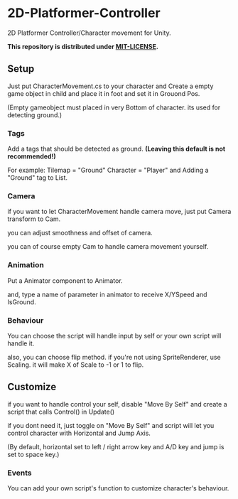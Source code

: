 # 2D-Platformer-Controller

2D Platformer Controller/Character movement for Unity.

**This repository is distributed under [MIT-LICENSE](https://github.com/hayattgd/2D-Platformer-Controller/blob/main/LICENSE).**

## Setup

Just put CharacterMovement.cs to your character and Create a empty game object in child and place it in foot and set it in Grouond Pos.

(Empty gameobject must placed in very Bottom of character. its used for detecting ground.)

### Tags

Add a tags that should be detected as ground. **(Leaving this default is not recommended!)**

For example:
Tilemap = "Ground" Character = "Player"
and Adding a "Ground" tag to List.

### Camera

if you want to let CharacterMovement handle camera move, just put Camera transform to Cam.

you can adjust smoothness and offset of camera.

you can of course empty Cam to handle camera movement yourself.

### Animation

Put a Animator component to Animator.

and, type a name of parameter in animator to receive X/YSpeed and IsGround.

### Behaviour

You can choose the script will handle input by self or your own script will handle it.

also, you can choose flip method. if you're not using SpriteRenderer, use Scaling. it will make X of Scale to -1 or 1 to flip.

## Customize

if you want to handle control your self, disable "Move By Self" and create a script that calls Control() in Update()

if you dont need it, just toggle on "Move By Self" and script will let you control character with Horizontal and Jump Axis.

(By default, horizontal set to left / right arrow key and A/D key and jump is set to space key.)

### Events

You can add your own script's function to customize character's behaviour.
